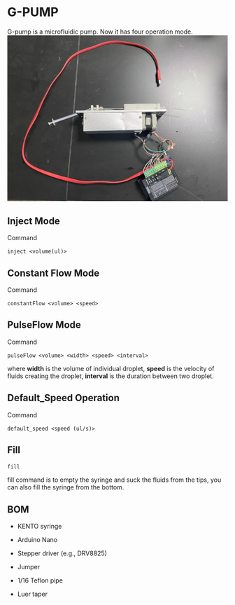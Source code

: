 # G-PUMP

G-pump is a microfluidic pump. Now it has four operation mode.![](assets/2024-03-20-02-37-02-image.png)

## Inject Mode

Command

```
inject <volume(ul)>
```

## Constant Flow Mode

Command

```
constantFlow <volume> <speed>
```

## PulseFlow Mode

Command

```
pulseFlow <volume> <width> <speed> <interval>
```

where **width** is the volume of individual droplet, **speed** is the velocity of fluids creating the droplet, **interval** is the duration between two droplet.

## Default_Speed Operation

Command

```
default_speed <speed (ul/s)>
```

## Fill

```
fill
```

fill command is to empty the syringe and suck the fluids from the tips, you can also fill the syringe from the bottom.



## BOM

+ KENTO syringe

+ Arduino Nano

+ Stepper driver (e.g., DRV8825)

+ Jumper

+ 1/16 Teflon pipe

+ Luer taper